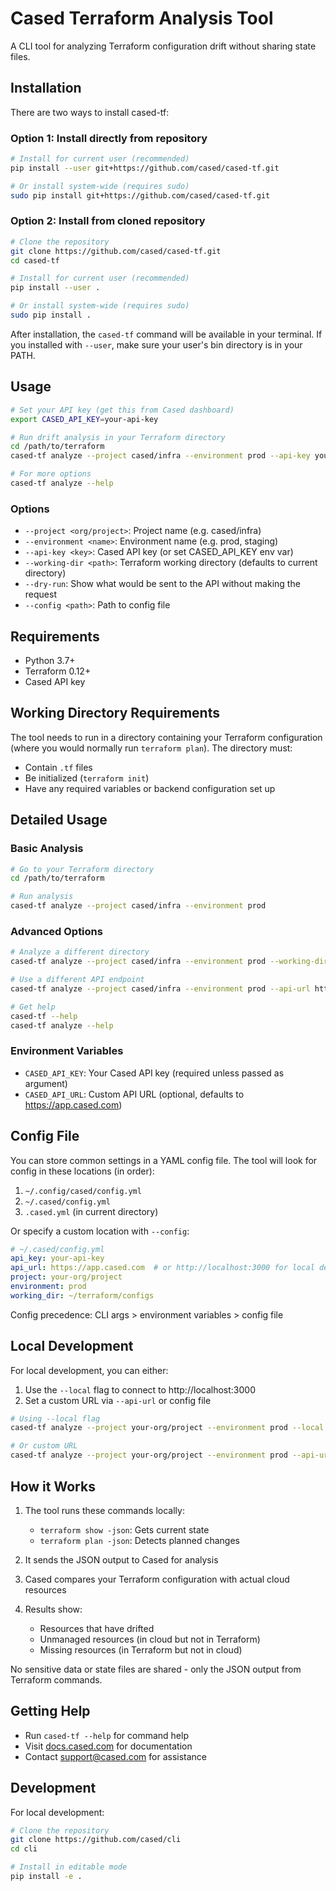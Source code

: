 # Cased Terraform Analysis Tool

A CLI tool for analyzing Terraform configuration drift without sharing state files.

## Installation

There are two ways to install cased-tf:

### Option 1: Install directly from repository
```bash
# Install for current user (recommended)
pip install --user git+https://github.com/cased/cased-tf.git

# Or install system-wide (requires sudo)
sudo pip install git+https://github.com/cased/cased-tf.git
```

### Option 2: Install from cloned repository
```bash
# Clone the repository
git clone https://github.com/cased/cased-tf.git
cd cased-tf

# Install for current user (recommended)
pip install --user .

# Or install system-wide (requires sudo)
sudo pip install .
```

After installation, the `cased-tf` command will be available in your terminal. If you installed with `--user`, make sure your user's bin directory is in your PATH.

## Usage

```bash
# Set your API key (get this from Cased dashboard)
export CASED_API_KEY=your-api-key

# Run drift analysis in your Terraform directory
cd /path/to/terraform
cased-tf analyze --project cased/infra --environment prod --api-key your-api-key

# For more options
cased-tf analyze --help
```

### Options

- `--project <org/project>`: Project name (e.g. cased/infra)
- `--environment <name>`: Environment name (e.g. prod, staging)
- `--api-key <key>`: Cased API key (or set CASED_API_KEY env var)
- `--working-dir <path>`: Terraform working directory (defaults to current directory)
- `--dry-run`: Show what would be sent to the API without making the request
- `--config <path>`: Path to config file

## Requirements

- Python 3.7+
- Terraform 0.12+
- Cased API key

## Working Directory Requirements

The tool needs to run in a directory containing your Terraform configuration (where you would normally run `terraform plan`). The directory must:
- Contain `.tf` files
- Be initialized (`terraform init`)
- Have any required variables or backend configuration set up

## Detailed Usage

### Basic Analysis
```bash
# Go to your Terraform directory
cd /path/to/terraform

# Run analysis
cased-tf analyze --project cased/infra --environment prod
```

### Advanced Options
```bash
# Analyze a different directory
cased-tf analyze --project cased/infra --environment prod --working-dir /other/terraform/dir

# Use a different API endpoint
cased-tf analyze --project cased/infra --environment prod --api-url https://your-cased-instance

# Get help
cased-tf --help
cased-tf analyze --help
```

### Environment Variables

- `CASED_API_KEY`: Your Cased API key (required unless passed as argument)
- `CASED_API_URL`: Custom API URL (optional, defaults to https://app.cased.com)

## Config File

You can store common settings in a YAML config file. The tool will look for config in these locations (in order):
1. `~/.config/cased/config.yml`
2. `~/.cased/config.yml`
3. `.cased.yml` (in current directory)

Or specify a custom location with `--config`:

```yaml
# ~/.cased/config.yml
api_key: your-api-key
api_url: https://app.cased.com  # or http://localhost:3000 for local development
project: your-org/project
environment: prod
working_dir: ~/terraform/configs
```

Config precedence: CLI args > environment variables > config file

## Local Development

For local development, you can either:
1. Use the `--local` flag to connect to http://localhost:3000
2. Set a custom URL via `--api-url` or config file

```bash
# Using --local flag
cased-tf analyze --project your-org/project --environment prod --local

# Or custom URL
cased-tf analyze --project your-org/project --environment prod --api-url http://localhost:3000
```

## How it Works

1. The tool runs these commands locally:
   - `terraform show -json`: Gets current state
   - `terraform plan -json`: Detects planned changes

2. It sends the JSON output to Cased for analysis

3. Cased compares your Terraform configuration with actual cloud resources

4. Results show:
   - Resources that have drifted
   - Unmanaged resources (in cloud but not in Terraform)
   - Missing resources (in Terraform but not in cloud)

No sensitive data or state files are shared - only the JSON output from Terraform commands.

## Getting Help

- Run `cased-tf --help` for command help
- Visit [docs.cased.com](https://docs.cased.com) for documentation
- Contact support@cased.com for assistance

## Development

For local development:

```bash
# Clone the repository
git clone https://github.com/cased/cli
cd cli

# Install in editable mode
pip install -e .
